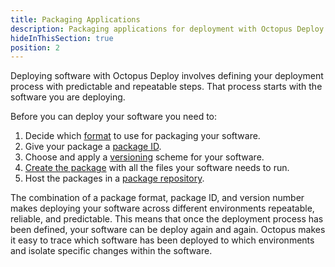 ```yaml
---
title: Packaging Applications
description: Packaging applications for deployment with Octopus Deploy.
hideInThisSection: true
position: 2
---
```


Deploying software with Octopus Deploy involves defining your deployment process with predictable and repeatable steps. That process starts with the software you are deploying. 

Before you can deploy your software you need to:

1. Decide which [format](/docs/packaging-applications/supported-packages.md) to use for packaging your software.
1. Give your package a [package ID](/docs/packaging-applications/package-id.md).
1. Choose and apply a [versioning](/docs/packaging-applications/versioning-in-octopus-deploy.md) scheme for your software.
1. [Create the package](/docs/packaging-applications/creating-packages/index.md) with all the files your software needs to run.
1. Host the packages in a [package repository](/docs/packaging-applications/package-repositories/index.md).

The combination of a package format, package ID, and version number makes deploying your software across different environments repeatable, reliable, and predictable. This means that once the deployment process has been defined, your software can be deploy again and again. Octopus makes it easy to trace which software has been deployed to which environments and isolate specific changes within the software. 

